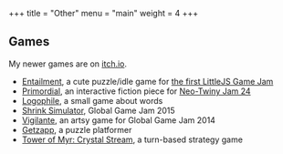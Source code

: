 +++
title = "Other"
menu = "main"
weight = 4
+++

<!-- # Other -->

## Games

My newer games are on [itch.io](https://dariusf.itch.io).

- [Entailment](https://dariusf.itch.io/entailment), a cute puzzle/idle game for [the first LittleJS Game Jam](https://itch.io/jam/littlejs-game-jam)
- [Primordial](https://dariusf.itch.io/primordial), an interactive fiction piece for [Neo-Twiny Jam 24](https://itch.io/jam/neo-twiny-jam-24)
- [Logophile](https://play.google.com/store/apps/details?id=io.github.dariusf.logophile), a small game about words <!-- https://web.archive.org/web/20151117225124/https://play.google.com/store/apps/details?id=io.github.dariusf.logophile -->
- [Shrink Simulator](https://globalgamejam.org/2015/games/shrink-simulator-2015), Global Game Jam 2015
- [Vigilante](https://globalgamejam.org/2014/games/vigilante), an artsy game for Global Game Jam 2014
- [Getzapp](https://www.youtube.com/watch?v=HjXklXXprAA), a puzzle platformer
- [Tower of Myr: Crystal Stream](https://www.youtube.com/watch?v=1nM9Xh58SYU), a turn-based strategy game
